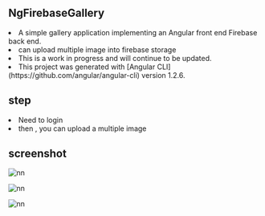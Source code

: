 ## NgFirebaseGallery

<li>A simple gallery application implementing an Angular front end Firebase back end.</li>
<li> can upload multiple image into firebase storage </li>
<li>This is a work in progress and will continue to be updated.</li>

<li>This project was generated with [Angular CLI](https://github.com/angular/angular-cli) version 1.2.6.</li>

## step 
<li> Need to login </li>
<li> then , you can upload a multiple image </li>

## screenshot

![nn](https://user-images.githubusercontent.com/12325386/29000670-d041d4f2-7aa4-11e7-84ea-10a74b443147.JPG)

![nn](https://user-images.githubusercontent.com/12325386/29000671-f2c6cd84-7aa4-11e7-80b6-995c44f54b44.JPG)

![nn](https://user-images.githubusercontent.com/12325386/29000674-4168a5ac-7aa5-11e7-8153-4a25d7693439.JPG)
